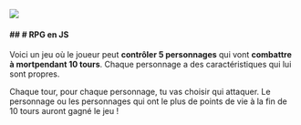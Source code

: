 ![](http://img.over-blog-kiwi.com/1/93/13/35/20160115/ob_4af024_20121203195524r.png)

#### ## # RPG en JS

Voici un jeu où le joueur peut **contrôler 5 personnages** qui vont **combattre à mortpendant 10 tours**. Chaque personnage a des caractéristiques qui lui sont propres.

Chaque tour, pour chaque personnage, tu vas choisir qui attaquer. Le personnage ou les personnages qui ont le plus de points de vie à la fin de 10 tours auront gagné le jeu !
